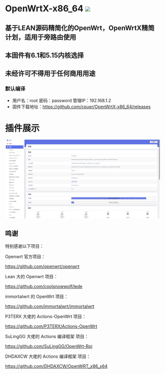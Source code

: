 # OpenWrtX-x86_64 <img src="https://img.shields.io/github/downloads/cpuer/OpenWrtX_x86_64/total.svg?style=for-the-badge&color=32C955"/>
## 基于LEAN源码精简化的OpenWrt，OpenWrtX精简计划，适用于旁路由使用
## 本固件有6.1和5.15内核选择
## 未经许可不得用于任何商用用途

### 默认编译  
- 用户名：root  密码：password  管理IP：192.168.1.2
- 固件下载地址：https://github.com/cpuer/OpenWrtX-x86_64/releases
# 插件展示
 ![Alt text](scripts/20.png?raw=true "Title")


## 鸣谢

特别感谢以下项目：

Openwrt 官方项目：

<https://github.com/openwrt/openwrt>

Lean 大的 Openwrt 项目：

<https://github.com/coolsnowwolf/lede>

immortalwrt 的 OpenWrt 项目：

<https://github.com/immortalwrt/immortalwrt>

P3TERX 大佬的 Actions-OpenWrt 项目：

<https://github.com/P3TERX/Actions-OpenWrt>

SuLingGG 大佬的 Actions 编译框架 项目：

https://github.com/SuLingGG/OpenWrt-Rpi

DHDAXCW 大佬的 Actions 编译框架 项目：

https://github.com/DHDAXCW/OpenWRT_x86_x64
